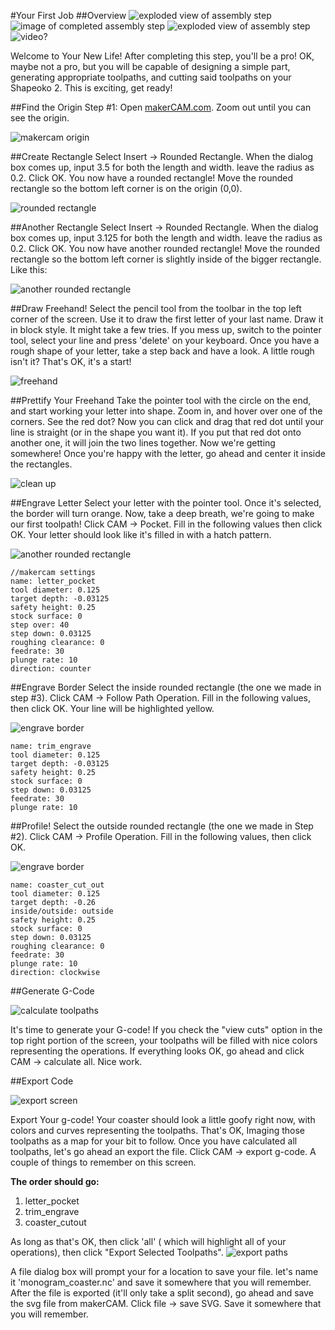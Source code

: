 #Your First Job
##Overview
![exploded view of assembly step](http://placehold.it/200x200)  ![image of completed assembly step](http://placehold.it/200x200) ![exploded view of assembly step](http://placehold.it/200x200) ![video?](http://placehold.it/200x200)

Welcome to Your New Life! After completing this step, you'll be a pro! OK, maybe not a pro, but you will be capable of designing a simple part, generating appropriate toolpaths, and cutting said toolpaths on your Shapeoko 2. This is exciting, get ready!


##Find the Origin
Step #1: Open [makerCAM.com](http://makercam.com). Zoom out until you can see the origin.  

![makercam origin](http://placehold.it/400x400)

##Create Rectangle
Select Insert -> Rounded Rectangle. When the dialog box comes up, input 3.5 for both the length and width. leave the radius as 0.2. Click OK. You now have a rounded rectangle! Move the rounded rectangle so the bottom left corner is on the origin (0,0).  

![rounded rectangle](http://placehold.it/400x400)

##Another Rectangle
Select Insert -> Rounded Rectangle. When the dialog box comes up, input 3.125 for both the length and width. leave the radius as 0.2. Click OK. You now have another rounded rectangle! Move the rounded rectangle so the bottom left corner is slightly inside of the bigger rectangle. Like this:

![another rounded rectangle](http://placehold.it/400x400)

##Draw Freehand!
Select the pencil tool from the toolbar in the top left corner of the screen. Use it to draw the first letter of your last name. Draw it in block style. It might take a few tries. If you mess up, switch to the pointer tool, select your line and press 'delete' on your keyboard. Once you have a rough shape of your letter, take a step back and have a look. A little rough isn't it? That's OK, it's a start!

![freehand](http://placehold.it/400x400)

##Prettify Your Freehand
Take the pointer tool with the circle on the end, and start working your letter into shape. Zoom in, and hover over one of the corners. See the red dot? Now you can click and drag that red dot until your line is straight (or in the shape you want it). If you put that red dot onto another one, it will join the two lines together. Now we're getting somewhere! Once you're happy with the letter, go ahead and center it inside the rectangles.

![clean up](http://placehold.it/400x400)

##Engrave Letter
Select your letter with the pointer tool. Once it's selected, the border will turn orange. Now, take a deep breath, we're going to make our first toolpath! Click CAM -> Pocket. Fill in the following values then click OK. Your letter should look like it's filled in with a hatch pattern.

![another rounded rectangle](http://placehold.it/400x200)

	//makercam settings
	name: letter_pocket
	tool diameter: 0.125
	target depth: -0.03125
	safety height: 0.25
	stock surface: 0
	step over: 40
	step down: 0.03125
	roughing clearance: 0
	feedrate: 30
	plunge rate: 10
	direction: counter


##Engrave Border
Select the inside rounded rectangle (the one we made in step #3). Click CAM -> Follow Path Operation. Fill in the following values, then click OK. Your line will be highlighted yellow.

![engrave border](http://placehold.it/400x400)

	name: trim_engrave
	tool diameter: 0.125
	target depth: -0.03125
	safety height: 0.25
	stock surface: 0
	step down: 0.03125
	feedrate: 30
	plunge rate: 10


##Profile!
Select the outside rounded rectangle (the one we made in Step #2). Click CAM -> Profile Operation. Fill in the following values, then click OK.

![engrave border](http://placehold.it/400x400)


	name: coaster_cut_out
	tool diameter: 0.125
	target depth: -0.26
	inside/outside: outside
	safety height: 0.25
	stock surface: 0
	step down: 0.03125
	roughing clearance: 0
	feedrate: 30
	plunge rate: 10
	direction: clockwise


##Generate G-Code

![calculate toolpaths](http://placehold.it/400x400)

It's time to generate your G-code! If you check the "view cuts" option in the top right portion of the screen, your toolpaths will be filled with nice colors representing the operations. If everything looks OK, go ahead and click CAM -> calculate all. Nice work.


##Export Code

![export screen](http://placehold.it/400x400)

Export Your g-code! Your coaster should look a little goofy right now, with colors and curves representing the toolpaths. That's OK, Imaging those toolpaths as a map for your bit to follow. Once you have calculated all toolpaths, let's go ahead an export the file. Click CAM -> export g-code. A couple of things to remember on this screen.


**The order should go:**
1. letter_pocket
2. trim_engrave
3. coaster_cutout

As long as that's OK, then click 'all' ( which will highlight all of your operations), then click "Export Selected Toolpaths".
![export paths](http://placehold.it/400x400)

A file dialog box will prompt your for a location to save your file. let's name it 'monogram_coaster.nc' and save it somewhere that you will remember.
After the file is exported (it'll only take a split second), go ahead and save the svg file from makerCAM. Click file -> save SVG. Save it somewhere that you will remember.
